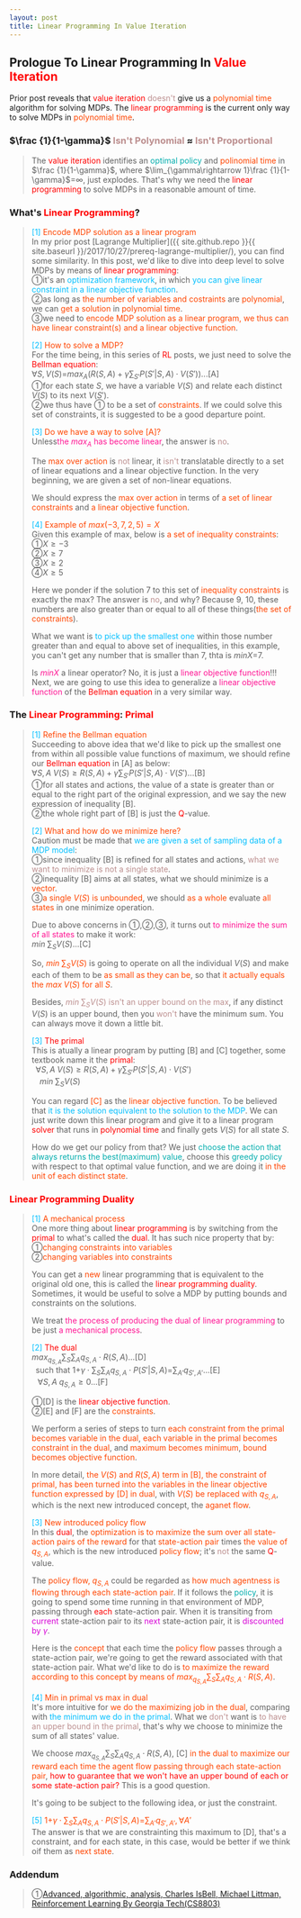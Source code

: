 ```yaml
---
layout: post
title: Linear Programming In Value Iteration
---
```


## Prologue To Linear Programming In <font color="Red">Value Iteration</font>
<p class="message">
Prior post reveals that <font color="Red">value iteration</font> <font color="RosyBrown">doesn't</font> give us a <font color="OrangeRed">polynomial time</font> algorithm for solving MDPs.  The <font color="Red">linear programming</font> is the current only way to solve MDPs in <font color="OrangeRed">polynomial time</font>.
</p>

### $\frac {1}{1-\gamma}$ <font color="RosyBrown">Isn't Polynomial</font> $\approx$ <font color="RosyBrown">Isn't Proportional</font>
>The <font color="Red">value iteration</font> identifies an <font color="#00ADAD">optimal policy</font> and <font color="OrangeRed">polinomial time</font> in $\frac {1}{1-\gamma}$, where $\lim_{\gamma\rightarrow 1}\frac {1}{1-\gamma}$=$\infty$, just explodes.  That's why we need the <font color="Red">linear programming</font> to solve MDPs in a reasonable amount of time.  

### What's <font color="Red">Linear Programming</font>?
><font color="DeepSkyBlue">[1]</font>
><font color="OrangeRed">Encode MDP solution as a linear program</font>  
>In my prior post [Lagrange Multiplier]({{ site.github.repo }}{{ site.baseurl }}/2017/10/27/prereq-lagrange-multiplier/), you can find some similarity.  In this post, we'd like to dive into deep level to solve MDPs by means of <font color="Red">linear programming</font>:  
>&#10112;it's an <font color="DeepSkyBlue">optimization framework</font>, in which <font color="DeepSkyBlue">you can give linear constraint in a linear objective function</font>.  
>&#10113;as long as <font color="OrangeRed">the number of variables and costraints</font> are <font color="OrangeRed">polynomial</font>, we can <font color="OrangeRed">get a solution</font> in <font color="OrangeRed">polynomial time</font>.  
>&#10114;we need to <font color="OrangeRed">encode MDP solution as a linear program, we thus can have linear constraint(s) and a linear objective function</font>.  
>
><font color="DeepSkyBlue">[2]</font>
><font color="OrangeRed">How to solve a MDP?</font>  
>For the time being, in this series of <font color="Red">RL</font> posts, we just need to solve the <font color="Red">Bellman equation</font>:  
>$\forall S, V(S)$=$max_{A}(R(S,A)+\gamma\sum_{S'}P(S'\vert S,A)\cdot V(S'))$...[A]  
>&#10112;for each state $S$, we have a variable $V(S)$ and relate each distinct $V(S)$ to its next $V(S')$.  
>&#10113;we thus have &#10112; to be a set of <font color="OrangeRed">constraints</font>.  If we could solve this set of constraints, it is suggested to be a good departure point.  
>
><font color="DeepSkyBlue">[3]</font>
><font color="OrangeRed">Do we have a way to solve [A]?</font>  
>Unless<font color="DeepPink">the $max_{A}$ has become linear</font>, the answer is <font color="RosyBrown">no</font>.  
>
>The <font color="OrangeRed">max over action</font> is <font color="RosyBrown">not</font> linear, it <font color="RosyBrown">isn't</font> translatable directly to a set of linear equations and a linear objective function.  In the very beginning, we are given a set of non-linear equations.  
>
>We should express the <font color="OrangeRed">max over action</font> in terms of <font color="OrangeRed">a set of linear constraints</font> and <font color="OrangeRed">a linear objective function</font>.  
>
><font color="DeepSkyBlue">[4]</font>
><font color="OrangeRed">Example of $max(-3,7,2,5)=X$</font>  
>Given this example of max, below is <font color="OrangeRed">a set of inequality constraints</font>:  
>&#10112;$X\geq -3$  
>&#10113;$X\geq 7$  
>&#10114;$X\geq 2$  
>&#10115;$X\geq 5$  
>
>Here we ponder if the solution $7$ to this set of <font color="OrangeRed">inequality constraints</font> is exactly the max?  The answer is <font color="RosyBrown">no</font>, and why?  Because $9$, $10$, these numbers are also greater than or equal to all of these things(<font color="OrangeRed">the set of constraints</font>).  
>
>What we want is <font color="DeepSkyBlue">to pick up the smallest one</font> within those number greater than and equal to above set of inequalities, in this example, you can't get any number that is smaller than $7$, thta is $min X$=$7$.  
>
>Is <font color="DeepPink">$min X$</font> a linear operator?  No, it is just a <font color="DeepPink">linear objective function</font>!!!  Next, we are going to use this idea to generalize a <font color="DeepPink">linear objective function</font> of the <font color="Red">Bellman equation</font> in a very similar way.  

### The <font color="Red">Linear Programming</font>: <font color="Red">Primal</font>
><font color="DeepSkyBlue">[1]</font>
><font color="OrangeRed">Refine the Bellman equation</font>  
>Succeeding to above idea that we'd like to pick up the smallest one from within all possible value functions of maximum, we should refine our <font color="Red">Bellman equation</font> in [A] as below:  
>$\forall S,A\;V(S)\geq R(S,A)+\gamma\sum_{S'}P(S'\vert S,A)\cdot V(S')$...[B]  
>&#10112;for all states and actions, the value of a state is greater than or equal to the right part of the original expression, and we say the new expression of inequality [B].  
>&#10113;the whole right part of [B] is just the <font color="Red">Q</font>-value.  
>
><font color="DeepSkyBlue">[2]</font>
><font color="OrangeRed">What and how do we minimize here?</font>  
>Caution must be made that <font color="DeepSkyBlue">we are given a set of sampling data of a MDP model</font>:  
>&#10112;since inequality [B] is refined for all states and actions, <font color="RosyBrown">what we want to minimize is not a single state</font>.  
>&#10113;inequality [B] aims at all states, what we should minimize is a <font color="OrangeRed">vector</font>.  
>&#10114;<font color="OrangeRed">a single $V(S)$ is unbounded</font>, we should <font color="OrangeRed">as a whole</font> evaluate <font color="OrangeRed">all states</font> in one minimize operation.  
>
>Due to above concerns in &#10112;,&#10113;,&#10114;, it turns out <font color="DeepPink">to minimize the sum of all states</font> to make it work:  
>$min\;\sum_{S}V(S)$...[C]  
>
>So, <font color="OrangeRed">$min\;\sum_{S}V(S)$</font> is going to operate on all the individual $V(S)$ and make each of them to be <font color="OrangeRed">as small as they can be</font>, so that <font color="OrangeRed">it actually equals the $max\;V(S)$ for all $S$</font>.  
>
>Besides, <font color="RosyBrown">$min\;\sum_{S}V(S)$ isn't an upper bound on the max</font>, if any distinct $V(S)$ is an upper bound, then you <font color="RosyBrown">won't</font> have the minimum sum.  You can always move it down a little bit.  
>
><font color="DeepSkyBlue">[3]</font>
><font color="Red">The primal</font>  
>This is atually a linear program by putting [B] and [C] together, some textbook name it the <font color="Red">primal</font>:  
>$\;\;\forall S,A\;V(S)\geq R(S,A)+\gamma\sum_{S'}P(S'\vert S,A)\cdot V(S')$  
>$\;\;\;\;min\;\sum_{S}V(S)$  
>
>You can regard <font color="OrangeRed">[C]</font> as the <font color="OrangeRed">linear objective function</font>.  To be believed that <font color="DeepSkyBlue">it is the solution equivalent to the solution to the MDP</font>.  We can just write down this linear program and give it to a linear program <font color="Red">solver</font> that runs in <font color="Red">polynomial time</font> and finally gets $V(S)$ for all state $S$.  
>
>How do we get our policy from that?  We just <font color="#00ADAD">choose the action that always returns the best(maximum) value</font>, choose this <font color="#00ADAD">greedy policy</font> with respect to that optimal value function, and we are doing it <font color="OrangeRed">in the unit of each distinct state</font>.  

### <font color="Red">Linear Programming Duality</font>
><font color="DeepSkyBlue">[1]</font>
><font color="OrangeRed">A mechanical process</font>  
>One more thing about <font color="Red">linear programming</font> is by switching from the <font color="Red">primal</font> to what's called the <font color="Red">dual</font>.  It has such nice property that by:  
>&#10112;<font color="OrangeRed">changing constraints into variables</font>  
>&#10113;<font color="OrangeRed">changing variables into constraints</font>  
>
>You can get a <font color="OrangeRed">new</font> linear programming that is equivalent to the original old one, this is called the <font color="Red">linear programming duality</font>.  Sometimes, it would be useful to solve a MDP by putting bounds and constraints on the solutions.  
>
>We treat <font color="DeepPink">the process of producing the dual of linear programming</font> to be just <font color="DeepPink">a mechanical process</font>.  
>
><font color="DeepSkyBlue">[2]</font>
><font color="Red">The dual</font>  
>$max_{q_{S,A}}\sum_{S}\sum_{A}q_{S,A}\cdot R(S,A)$...[D]  
>$\;\;$such that $1$+$\gamma\cdot\sum_{S}\sum_{A}q_{S,A}\cdot P(S'\vert S,A)$=$\sum_{A'}q_{S',A'}$...[E]  
>$\;\;\;\forall S,A\;q_{S,A}\geq 0$...[F]  
>
>&#10112;[D] is the <font color="Red">linear objective function</font>.  
>&#10113;[E] and [F] are the <font color="OrangeRed">constraints</font>.  
>
>We perform a series of steps to turn <font color="OrangeRed">each constraint from the primal becomes variable in the dual</font>, <font color="OrangeRed">each variable in the primal becomes constraint in the dual</font>, and <font color="OrangeRed">maximum becomes minimum</font>, <font color="OrangeRed">bound becomes objective function</font>.  
>
>In more detail, <font color="OrangeRed">the $V(S)$ and $R(S,A)$ term in [B], the constraint of primal, has been turned into the variables in the linear objective function expressed by [D] in dual</font>, with <font color="OrangeRed">$V(S)$ be replaced with $q_{S,A}$</font>, which is the next new introduced concept, the <font color="OrangeRed">aganet flow</font>.  
>
><font color="DeepSkyBlue">[3]</font>
><font color="OrangeRed">New introduced policy flow</font>  
>In this <font color="Red">dual</font>, the <font color="OrangeRed">optimization is to maximize the sum over all state-action pairs of the reward</font> for that <font color="OrangeRed">state-action pair</font> times <font color="OrangeRed">the value of $q_{S,A}$</font>, which is the new introduced <font color="OrangeRed">policy flow</font>; it's <font color="RosyBrown">not</font> the same <font color="Red">Q</font>-value.  
>
>The <font color="OrangeRed">policy flow, $q_{S,A}$</font> could be regarded as <font color="OrangeRed">how much agentness is flowing through each state-action pair</font>.  If it follows the <font color="#00ADAD">policy</font>, it is going to spend some time running in that environment of MDP, passing through <font color="Red">each</font> state-action pair.  When it is transiting from <font color="#D600D6">current</font> state-action pair to its <font color="#D600D6">next</font> state-action pair, it is <font color="#D600D6">discounted by $\gamma$</font>.  
>
>Here is the <font color="OrangeRed">concept</font> that each time the <font color="OrangeRed">policy flow</font> passes through a state-action pair, we're going to get the reward associated with that state-action pair.  What we'd like to do is <font color="OrangeRed">to maximize the reward according to this concept by means of $max_{q_{S,A}}\sum_{S}\sum_{A}q_{S,A}\cdot R(S,A)$</font>.  
>
><font color="DeepSkyBlue">[4]</font>
><font color="OrangeRed">Min in primal vs max in dual</font>  
>It's more intuitive for <font color="OrangeRed">we do the maximizing job in the dual</font>, comparing with <font color="DeepSkyBlue">the minimum we do in the primal</font>.  What we <font color="RosyBrown">don't</font> want is <font color="RosyBrown">to have an upper bound in the primal</font>, that's why we choose to minimize the sum of all states' value.  
>
>We choose $max_{q_{S,A}}\sum_{S}\sum_{A}q_{S,A}\cdot R(S,A)$, [C] <font color="OrangeRed">in the dual to maximize our reward each time the agent flow passing through each state-action pair</font>, <font color="Red">how to guarantee that we won't have an upper bound of each or some state-action pair?</font>  This is a good question.  
>
>It's going to be subject to the following idea, or just the constraint.  
>
><font color="DeepSkyBlue">[5]</font>
><font color="OrangeRed">$1$+$\gamma\cdot\sum_{S}\sum_{A}q_{S,A}\cdot P(S'\vert S,A)$=$\sum_{A'}q_{S',A'}, \forall A'$</font>  
>The answer is that we are constrainting this maximum to [D], that's a constraint, and for each state, in this case, would be better if we think oif them as <font color="OrangeRed">next state</font>.  
>


### Addendum
>&#10112;[Advanced, algorithmic, analysis, Charles IsBell, Michael Littman, Reinforcement Learning By Georgia Tech(CS8803)](https://classroom.udacity.com/courses/ud600/lessons/4602578895/concepts/45888989130923)  

<!-- Γ -->
<!-- \Omega -->
<!-- \cap intersection -->
<!-- \cup union -->
<!-- \frac{\Gamma(k + n)}{\Gamma(n)} \frac{1}{r^k}  -->
<!-- \mbox{\large$\vert$}\nolimits_0^\infty -->
<!-- \vert_0^\infty -->
<!-- \vert_{0.5}^{\infty} -->
<!-- &prime; ′ -->
<!-- &Prime; ″ -->
<!-- $E\lbrack X\rbrack$ -->
<!-- \overline{X_n} -->
<!-- \underset{Succss}P -->
<!-- \frac{{\overline {X_n}}-\mu}{S/\sqrt n} -->
<!-- \lim_{t\rightarrow\infty} -->
<!-- \int_{0}^{a}\lambda\cdot e^{-\lambda\cdot t}\operatorname dt -->
<!-- \Leftrightarrow -->
<!-- \prod_{v\in V} -->
<!-- \subset -->
<!-- \subseteq -->
<!-- \varnothing -->
<!-- \perp -->
<!-- \overset\triangle= -->
<!-- \left|X\right| -->
<!-- \xrightarrow{r_t} -->
<!-- \left\|?\right\| => ||?||-->
<!-- \left|?\right| => |?|-->
<!-- \lbrack BQ\rbrack => [BQ] -->
<!-- \subset -->
<!-- \subseteq -->

<!-- Notes -->
<!-- <font color="OrangeRed">items, verb, to make it the focus, mathematic expression</font> -->
<!-- <font color="Red">KKT</font> -->
<!-- <font color="Red">SMO heuristics</font> -->
<!-- <font color="Red">F</font> distribution -->
<!-- <font color="Red">t</font> distribution -->
<!-- <font color="DeepSkyBlue">suggested item, soft item</font> -->
<!-- <font color="RoyalBlue">old alpha, quiz, example</font> -->
<!-- <font color="Green">new alpha</font> -->

<!-- <font color="#C20000">conclusion, finding</font> -->
<!-- <font color="DeepPink">positive conclusion, finding</font> -->
<!-- <font color="RosyBrown">negative conclusion, finding</font> -->

<!-- <font color="#00ADAD">policy</font> -->
<!-- <font color="#6100A8">full observable</font> -->
<!-- <font color="#FFAC12">partial observable</font> -->
<!-- <font color="#EB00EB">stochastic</font> -->
<!-- <font color="#8400E6">state transition</font> -->
<!-- <font color="#D600D6">discount factor gamma $\gamma$</font> -->
<!-- <font color="#D600D6">$V(S)$</font> -->
<!-- <font color="#9300FF">immediate reward R(S)</font> -->

<!-- ### <font color="RoyalBlue">Example</font>: Illustration By Rainy And Sunny Days In One Week -->
<!-- <font color="RoyalBlue">[Question]</font> -->
<!-- <font color="DeepSkyBlue">[Answer]</font> -->

<!-- <font color="Brown">Notes::mjtsai1974</font> -->

<!-- 
[1]Given the vehicles pass through a highway toll station is $6$ per minute, what is the probability that no cars within $30$ seconds?
><font color="DeepSkyBlue">[1]</font>
><font color="OrangeRed">Given the vehicles pass through a highway toll station is $6$ per minute, what is the probability that no cars within $30$ seconds?</font>  
-->

<!--
><font color="DeepSkyBlue">[Notes]</font>
><font color="OrangeRed">Why at this moment, the Poisson and exponential probability come out with different result?</font>  
-->

<!-- https://www.medcalc.org/manual/gamma_distribution_functions.php -->
<!-- https://www.statlect.com/probability-distributions/student-t-distribution#hid5 -->
<!-- http://www.wiris.com/editor/demo/en/ -->